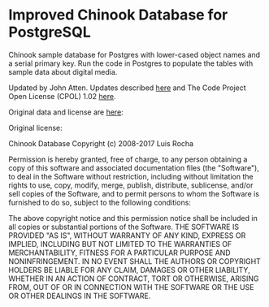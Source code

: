 # Improved Chinook Database for PostgreSQL

Chinook sample database for Postgres with lower-cased object names and a serial primary key. Run the code in Postgres to populate the tables with sample data about digital media.



Updated by John Atten. Updates described [here](https://www.codeproject.com/Articles/893899/A-More-Useful-Port-of-the-Chinook-Database-to-Post) and The Code Project Open License (CPOL) 1.02 [here](https://www.codeproject.com/info/cpol10.aspx).


Original data and license are [here](https://github.com/discdiver/chinook-database/blob/master/LICENSE.md):

Original license:

Chinook Database
Copyright (c) 2008-2017 Luis Rocha

Permission is hereby granted, free of charge, to any person obtaining a copy of this software and associated documentation files (the "Software"), to deal in the Software without restriction, including without limitation the rights to use, copy, modify, merge, publish, distribute, sublicense, and/or sell copies of the Software, and to permit persons to whom the Software is furnished to do so, subject to the following conditions:

The above copyright notice and this permission notice shall be included in all copies or substantial portions of the Software. THE SOFTWARE IS PROVIDED "AS IS", WITHOUT WARRANTY OF ANY KIND, EXPRESS OR IMPLIED, INCLUDING BUT NOT LIMITED TO THE WARRANTIES OF MERCHANTABILITY, FITNESS FOR A PARTICULAR PURPOSE AND NONINFRINGEMENT. IN NO EVENT SHALL THE AUTHORS OR COPYRIGHT HOLDERS BE LIABLE FOR ANY CLAIM, DAMAGES OR OTHER LIABILITY, WHETHER IN AN ACTION OF CONTRACT, TORT OR OTHERWISE, ARISING FROM, OUT OF OR IN CONNECTION WITH THE SOFTWARE OR THE USE OR OTHER DEALINGS IN THE SOFTWARE.
